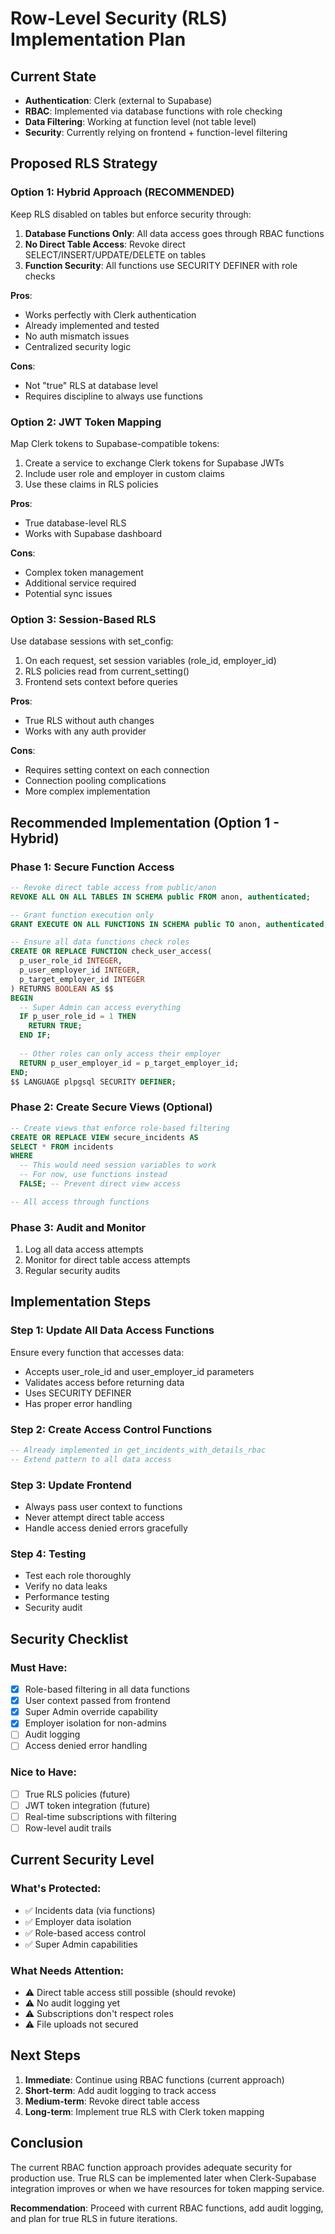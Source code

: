 # Row-Level Security (RLS) Implementation Plan

## Current State
- **Authentication**: Clerk (external to Supabase)
- **RBAC**: Implemented via database functions with role checking
- **Data Filtering**: Working at function level (not table level)
- **Security**: Currently relying on frontend + function-level filtering

## Proposed RLS Strategy

### Option 1: Hybrid Approach (RECOMMENDED)
Keep RLS disabled on tables but enforce security through:
1. **Database Functions Only**: All data access goes through RBAC functions
2. **No Direct Table Access**: Revoke direct SELECT/INSERT/UPDATE/DELETE on tables
3. **Function Security**: All functions use SECURITY DEFINER with role checks

**Pros**:
- Works perfectly with Clerk authentication
- Already implemented and tested
- No auth mismatch issues
- Centralized security logic

**Cons**:
- Not "true" RLS at database level
- Requires discipline to always use functions

### Option 2: JWT Token Mapping
Map Clerk tokens to Supabase-compatible tokens:
1. Create a service to exchange Clerk tokens for Supabase JWTs
2. Include user role and employer in custom claims
3. Use these claims in RLS policies

**Pros**:
- True database-level RLS
- Works with Supabase dashboard

**Cons**:
- Complex token management
- Additional service required
- Potential sync issues

### Option 3: Session-Based RLS
Use database sessions with set_config:
1. On each request, set session variables (role_id, employer_id)
2. RLS policies read from current_setting()
3. Frontend sets context before queries

**Pros**:
- True RLS without auth changes
- Works with any auth provider

**Cons**:
- Requires setting context on each connection
- Connection pooling complications
- More complex implementation

## Recommended Implementation (Option 1 - Hybrid)

### Phase 1: Secure Function Access
```sql
-- Revoke direct table access from public/anon
REVOKE ALL ON ALL TABLES IN SCHEMA public FROM anon, authenticated;

-- Grant function execution only
GRANT EXECUTE ON ALL FUNCTIONS IN SCHEMA public TO anon, authenticated;

-- Ensure all data functions check roles
CREATE OR REPLACE FUNCTION check_user_access(
  p_user_role_id INTEGER,
  p_user_employer_id INTEGER,
  p_target_employer_id INTEGER
) RETURNS BOOLEAN AS $$
BEGIN
  -- Super Admin can access everything
  IF p_user_role_id = 1 THEN
    RETURN TRUE;
  END IF;
  
  -- Other roles can only access their employer
  RETURN p_user_employer_id = p_target_employer_id;
END;
$$ LANGUAGE plpgsql SECURITY DEFINER;
```

### Phase 2: Create Secure Views (Optional)
```sql
-- Create views that enforce role-based filtering
CREATE OR REPLACE VIEW secure_incidents AS
SELECT * FROM incidents
WHERE 
  -- This would need session variables to work
  -- For now, use functions instead
  FALSE; -- Prevent direct view access

-- All access through functions
```

### Phase 3: Audit and Monitor
1. Log all data access attempts
2. Monitor for direct table access attempts
3. Regular security audits

## Implementation Steps

### Step 1: Update All Data Access Functions
Ensure every function that accesses data:
- Accepts user_role_id and user_employer_id parameters
- Validates access before returning data
- Uses SECURITY DEFINER
- Has proper error handling

### Step 2: Create Access Control Functions
```sql
-- Already implemented in get_incidents_with_details_rbac
-- Extend pattern to all data access
```

### Step 3: Update Frontend
- Always pass user context to functions
- Never attempt direct table access
- Handle access denied errors gracefully

### Step 4: Testing
- Test each role thoroughly
- Verify no data leaks
- Performance testing
- Security audit

## Security Checklist

### Must Have:
- [x] Role-based filtering in all data functions
- [x] User context passed from frontend
- [x] Super Admin override capability
- [x] Employer isolation for non-admins
- [ ] Audit logging
- [ ] Access denied error handling

### Nice to Have:
- [ ] True RLS policies (future)
- [ ] JWT token integration (future)
- [ ] Real-time subscriptions with filtering
- [ ] Row-level audit trails

## Current Security Level

### What's Protected:
- ✅ Incidents data (via functions)
- ✅ Employer data isolation
- ✅ Role-based access control
- ✅ Super Admin capabilities

### What Needs Attention:
- ⚠️ Direct table access still possible (should revoke)
- ⚠️ No audit logging yet
- ⚠️ Subscriptions don't respect roles
- ⚠️ File uploads not secured

## Next Steps

1. **Immediate**: Continue using RBAC functions (current approach)
2. **Short-term**: Add audit logging to track access
3. **Medium-term**: Revoke direct table access
4. **Long-term**: Implement true RLS with Clerk token mapping

## Conclusion

The current RBAC function approach provides adequate security for production use. True RLS can be implemented later when Clerk-Supabase integration improves or when we have resources for token mapping service.

**Recommendation**: Proceed with current RBAC functions, add audit logging, and plan for true RLS in future iterations.